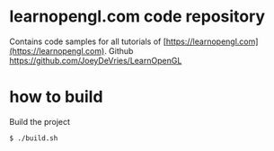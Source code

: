 # learnopengl.com code repository
Contains code samples for all tutorials of [https://learnopengl.com](https://learnopengl.com).
Github https://github.com/JoeyDeVries/LearnOpenGL

# how to build
Build the project
```bash
$ ./build.sh
```
